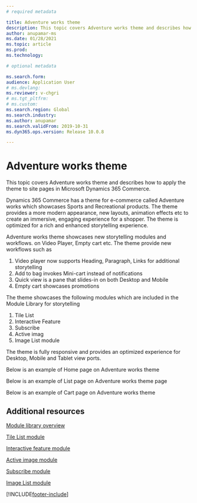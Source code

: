 ```yaml
---
# required metadata

title: Adventure works theme
description: This topic covers Adventure works theme and describes how to apply the theme to site pages in Microsoft Dynamics 365 Commerce.
author: anupamar-ms
ms.date: 01/28/2021
ms.topic: article
ms.prod: 
ms.technology: 

# optional metadata

ms.search.form: 
audience: Application User
# ms.devlang: 
ms.reviewer: v-chgri
# ms.tgt_pltfrm: 
# ms.custom: 
ms.search.region: Global
ms.search.industry: 
ms.author: anupamar
ms.search.validFrom: 2019-10-31
ms.dyn365.ops.version: Release 10.0.8

---
```


# Adventure works theme

This topic covers Adventure works theme and describes how to apply the theme to site pages in Microsoft Dynamics 365 Commerce.

Dynamics 365 Commerce has a theme for e-commerce called Adventure works which showcases Sports and Recreational products. The theme provides a more modern appearance, new layouts, animation effects etc to create an immersive, engaging experience for a shopper. The theme is optimized for a rich and enhanced storytelling experience. 

Adventure works theme showcases  new storytelling modules and workflows.   on Video Player, Empty cart etc. The theme provide new workflows such as
1. Video player now supports Heading, Paragraph, Links for additional storytelling
2. Add to bag invokes Mini-cart instead of notifications
3. Quick view is a pane that slides-in on both Desktop and Mobile
4. Empty cart showcases promotions


The theme showcases the following modules which are included in the Module Library for storytelling
1. Tile List
1. Interactive Feature
1. Subscribe
1. Active imag
1. Image List module

The theme is fully responsive and provides an optimized experience for Desktop, Mobile and Tablet view ports. 


Below is an example of Home page on Adventure works theme

Below is an example of List page on Adventure works theme page

Below is an example of Cart page on Adventure works theme


## Additional resources
[Module library overview](starter-kit-overview.md)

[Tile List module](tile-list.md)

[Interactive feature module](interactive-feature-module.md)

[Active image module](active-image-module.md)

[Subscribe module](subscribe-module.md)

[Image List module](image-list-module.md)

[!INCLUDE[footer-include](../includes/footer-banner.md)]


